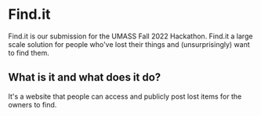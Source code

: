 <h1> Find.it </h1>
Find.it is our submission for the UMASS Fall 2022 Hackathon. Find.it a large scale solution for people who've lost their things and (unsurprisingly) want to find them. 

<h2> What is it and what does it do? </h2>
It's a website that people can access and publicly post lost items for the owners to find.
